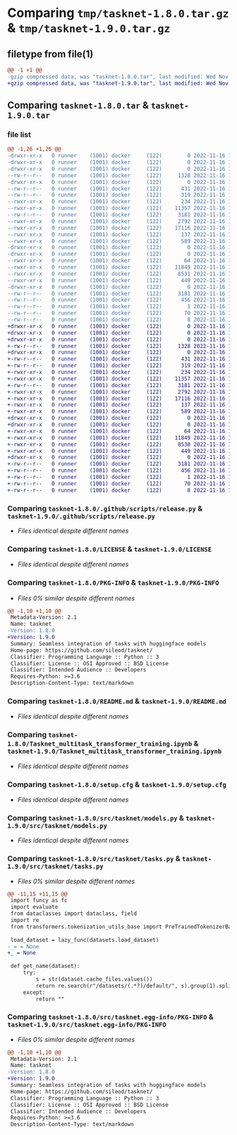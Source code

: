 # Comparing `tmp/tasknet-1.8.0.tar.gz` & `tmp/tasknet-1.9.0.tar.gz`

## filetype from file(1)

```diff
@@ -1 +1 @@
-gzip compressed data, was "tasknet-1.8.0.tar", last modified: Wed Nov 16 13:08:47 2022, max compression
+gzip compressed data, was "tasknet-1.9.0.tar", last modified: Wed Nov 16 13:19:41 2022, max compression
```

## Comparing `tasknet-1.8.0.tar` & `tasknet-1.9.0.tar`

### file list

```diff
@@ -1,26 +1,26 @@
-drwxr-xr-x   0 runner    (1001) docker     (122)        0 2022-11-16 13:08:47.768337 tasknet-1.8.0/
-drwxr-xr-x   0 runner    (1001) docker     (122)        0 2022-11-16 13:08:47.764337 tasknet-1.8.0/.github/
-drwxr-xr-x   0 runner    (1001) docker     (122)        0 2022-11-16 13:08:47.768337 tasknet-1.8.0/.github/scripts/
--rw-r--r--   0 runner    (1001) docker     (122)     1328 2022-11-16 13:08:39.000000 tasknet-1.8.0/.github/scripts/release.py
-drwxr-xr-x   0 runner    (1001) docker     (122)        0 2022-11-16 13:08:47.768337 tasknet-1.8.0/.github/workflows/
--rw-r--r--   0 runner    (1001) docker     (122)      431 2022-11-16 13:08:39.000000 tasknet-1.8.0/.github/workflows/python-publish.yml
--rw-r--r--   0 runner    (1001) docker     (122)      319 2022-11-16 13:08:39.000000 tasknet-1.8.0/.github/workflows/release.yml
--rwxr-xr-x   0 runner    (1001) docker     (122)      234 2022-11-16 13:08:39.000000 tasknet-1.8.0/CITATION.cff
--rwxr-xr-x   0 runner    (1001) docker     (122)    11357 2022-11-16 13:08:39.000000 tasknet-1.8.0/LICENSE
--rw-r--r--   0 runner    (1001) docker     (122)     3181 2022-11-16 13:08:47.768337 tasknet-1.8.0/PKG-INFO
--rwxr-xr-x   0 runner    (1001) docker     (122)     2792 2022-11-16 13:08:39.000000 tasknet-1.8.0/README.md
--rwxr-xr-x   0 runner    (1001) docker     (122)    17116 2022-11-16 13:08:39.000000 tasknet-1.8.0/Tasknet_multitask_transformer_training.ipynb
--rwxr-xr-x   0 runner    (1001) docker     (122)      137 2022-11-16 13:08:39.000000 tasknet-1.8.0/pyproject.toml
--rwxr-xr-x   0 runner    (1001) docker     (122)      589 2022-11-16 13:08:47.768337 tasknet-1.8.0/setup.cfg
-drwxr-xr-x   0 runner    (1001) docker     (122)        0 2022-11-16 13:08:47.764337 tasknet-1.8.0/src/
-drwxr-xr-x   0 runner    (1001) docker     (122)        0 2022-11-16 13:08:47.768337 tasknet-1.8.0/src/tasknet/
--rwxr-xr-x   0 runner    (1001) docker     (122)       64 2022-11-16 13:08:39.000000 tasknet-1.8.0/src/tasknet/__init__.py
--rwxr-xr-x   0 runner    (1001) docker     (122)    11849 2022-11-16 13:08:39.000000 tasknet-1.8.0/src/tasknet/models.py
--rwxr-xr-x   0 runner    (1001) docker     (122)     8531 2022-11-16 13:08:39.000000 tasknet-1.8.0/src/tasknet/tasks.py
--rwxr-xr-x   0 runner    (1001) docker     (122)      449 2022-11-16 13:08:39.000000 tasknet-1.8.0/src/tasknet/utils.py
-drwxr-xr-x   0 runner    (1001) docker     (122)        0 2022-11-16 13:08:47.768337 tasknet-1.8.0/src/tasknet.egg-info/
--rw-r--r--   0 runner    (1001) docker     (122)     3181 2022-11-16 13:08:47.000000 tasknet-1.8.0/src/tasknet.egg-info/PKG-INFO
--rw-r--r--   0 runner    (1001) docker     (122)      456 2022-11-16 13:08:47.000000 tasknet-1.8.0/src/tasknet.egg-info/SOURCES.txt
--rw-r--r--   0 runner    (1001) docker     (122)        1 2022-11-16 13:08:47.000000 tasknet-1.8.0/src/tasknet.egg-info/dependency_links.txt
--rw-r--r--   0 runner    (1001) docker     (122)       70 2022-11-16 13:08:47.000000 tasknet-1.8.0/src/tasknet.egg-info/requires.txt
--rw-r--r--   0 runner    (1001) docker     (122)        8 2022-11-16 13:08:47.000000 tasknet-1.8.0/src/tasknet.egg-info/top_level.txt
+drwxr-xr-x   0 runner    (1001) docker     (122)        0 2022-11-16 13:19:41.875036 tasknet-1.9.0/
+drwxr-xr-x   0 runner    (1001) docker     (122)        0 2022-11-16 13:19:41.871036 tasknet-1.9.0/.github/
+drwxr-xr-x   0 runner    (1001) docker     (122)        0 2022-11-16 13:19:41.875036 tasknet-1.9.0/.github/scripts/
+-rw-r--r--   0 runner    (1001) docker     (122)     1328 2022-11-16 13:19:31.000000 tasknet-1.9.0/.github/scripts/release.py
+drwxr-xr-x   0 runner    (1001) docker     (122)        0 2022-11-16 13:19:41.875036 tasknet-1.9.0/.github/workflows/
+-rw-r--r--   0 runner    (1001) docker     (122)      431 2022-11-16 13:19:31.000000 tasknet-1.9.0/.github/workflows/python-publish.yml
+-rw-r--r--   0 runner    (1001) docker     (122)      319 2022-11-16 13:19:31.000000 tasknet-1.9.0/.github/workflows/release.yml
+-rwxr-xr-x   0 runner    (1001) docker     (122)      234 2022-11-16 13:19:31.000000 tasknet-1.9.0/CITATION.cff
+-rwxr-xr-x   0 runner    (1001) docker     (122)    11357 2022-11-16 13:19:31.000000 tasknet-1.9.0/LICENSE
+-rw-r--r--   0 runner    (1001) docker     (122)     3181 2022-11-16 13:19:41.875036 tasknet-1.9.0/PKG-INFO
+-rwxr-xr-x   0 runner    (1001) docker     (122)     2792 2022-11-16 13:19:31.000000 tasknet-1.9.0/README.md
+-rwxr-xr-x   0 runner    (1001) docker     (122)    17116 2022-11-16 13:19:31.000000 tasknet-1.9.0/Tasknet_multitask_transformer_training.ipynb
+-rwxr-xr-x   0 runner    (1001) docker     (122)      137 2022-11-16 13:19:31.000000 tasknet-1.9.0/pyproject.toml
+-rwxr-xr-x   0 runner    (1001) docker     (122)      589 2022-11-16 13:19:41.875036 tasknet-1.9.0/setup.cfg
+drwxr-xr-x   0 runner    (1001) docker     (122)        0 2022-11-16 13:19:41.875036 tasknet-1.9.0/src/
+drwxr-xr-x   0 runner    (1001) docker     (122)        0 2022-11-16 13:19:41.875036 tasknet-1.9.0/src/tasknet/
+-rwxr-xr-x   0 runner    (1001) docker     (122)       64 2022-11-16 13:19:31.000000 tasknet-1.9.0/src/tasknet/__init__.py
+-rwxr-xr-x   0 runner    (1001) docker     (122)    11849 2022-11-16 13:19:31.000000 tasknet-1.9.0/src/tasknet/models.py
+-rwxr-xr-x   0 runner    (1001) docker     (122)     8530 2022-11-16 13:19:31.000000 tasknet-1.9.0/src/tasknet/tasks.py
+-rwxr-xr-x   0 runner    (1001) docker     (122)      449 2022-11-16 13:19:31.000000 tasknet-1.9.0/src/tasknet/utils.py
+drwxr-xr-x   0 runner    (1001) docker     (122)        0 2022-11-16 13:19:41.875036 tasknet-1.9.0/src/tasknet.egg-info/
+-rw-r--r--   0 runner    (1001) docker     (122)     3181 2022-11-16 13:19:41.000000 tasknet-1.9.0/src/tasknet.egg-info/PKG-INFO
+-rw-r--r--   0 runner    (1001) docker     (122)      456 2022-11-16 13:19:41.000000 tasknet-1.9.0/src/tasknet.egg-info/SOURCES.txt
+-rw-r--r--   0 runner    (1001) docker     (122)        1 2022-11-16 13:19:41.000000 tasknet-1.9.0/src/tasknet.egg-info/dependency_links.txt
+-rw-r--r--   0 runner    (1001) docker     (122)       70 2022-11-16 13:19:41.000000 tasknet-1.9.0/src/tasknet.egg-info/requires.txt
+-rw-r--r--   0 runner    (1001) docker     (122)        8 2022-11-16 13:19:41.000000 tasknet-1.9.0/src/tasknet.egg-info/top_level.txt
```

### Comparing `tasknet-1.8.0/.github/scripts/release.py` & `tasknet-1.9.0/.github/scripts/release.py`

 * *Files identical despite different names*

### Comparing `tasknet-1.8.0/LICENSE` & `tasknet-1.9.0/LICENSE`

 * *Files identical despite different names*

### Comparing `tasknet-1.8.0/PKG-INFO` & `tasknet-1.9.0/PKG-INFO`

 * *Files 0% similar despite different names*

```diff
@@ -1,10 +1,10 @@
 Metadata-Version: 2.1
 Name: tasknet
-Version: 1.8.0
+Version: 1.9.0
 Summary: Seamless integration of tasks with huggingface models
 Home-page: https://github.com/sileod/tasknet/
 Classifier: Programming Language :: Python :: 3
 Classifier: License :: OSI Approved :: BSD License
 Classifier: Intended Audience :: Developers
 Requires-Python: >=3.6
 Description-Content-Type: text/markdown
```

### Comparing `tasknet-1.8.0/README.md` & `tasknet-1.9.0/README.md`

 * *Files identical despite different names*

### Comparing `tasknet-1.8.0/Tasknet_multitask_transformer_training.ipynb` & `tasknet-1.9.0/Tasknet_multitask_transformer_training.ipynb`

 * *Files identical despite different names*

### Comparing `tasknet-1.8.0/setup.cfg` & `tasknet-1.9.0/setup.cfg`

 * *Files identical despite different names*

### Comparing `tasknet-1.8.0/src/tasknet/models.py` & `tasknet-1.9.0/src/tasknet/models.py`

 * *Files identical despite different names*

### Comparing `tasknet-1.8.0/src/tasknet/tasks.py` & `tasknet-1.9.0/src/tasknet/tasks.py`

 * *Files 0% similar despite different names*

```diff
@@ -11,15 +11,15 @@
 import funcy as fc
 import evaluate
 from dataclasses import dataclass, field
 import re
 from transformers.tokenization_utils_base import PreTrainedTokenizerBase
 
 load_dataset = lazy_func(datasets.load_dataset)
-_= = None
+_ = None
 
 def get_name(dataset):
     try:
         s = str(dataset.cache_files.values())
         return re.search(r"/datasets/(.*?)/default/", s).group(1).split("___")[-1]
     except:
         return ""
```

### Comparing `tasknet-1.8.0/src/tasknet.egg-info/PKG-INFO` & `tasknet-1.9.0/src/tasknet.egg-info/PKG-INFO`

 * *Files 0% similar despite different names*

```diff
@@ -1,10 +1,10 @@
 Metadata-Version: 2.1
 Name: tasknet
-Version: 1.8.0
+Version: 1.9.0
 Summary: Seamless integration of tasks with huggingface models
 Home-page: https://github.com/sileod/tasknet/
 Classifier: Programming Language :: Python :: 3
 Classifier: License :: OSI Approved :: BSD License
 Classifier: Intended Audience :: Developers
 Requires-Python: >=3.6
 Description-Content-Type: text/markdown
```

